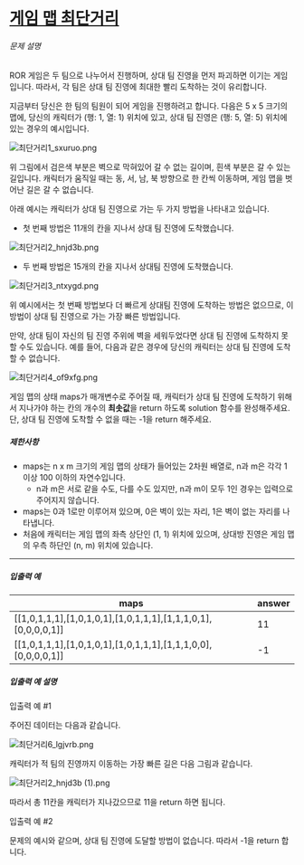 # [게임 맵 최단거리](https://school.programmers.co.kr/learn/courses/30/lessons/1844)


###### 문제 설명


ROR 게임은 두 팀으로 나누어서 진행하며, 상대 팀 진영을 먼저 파괴하면 이기는 게임입니다. 따라서, 각 팀은 상대 팀 진영에 최대한 빨리 도착하는 것이 유리합니다. 


지금부터 당신은 한 팀의 팀원이 되어 게임을 진행하려고 합니다. 다음은 5 x 5 크기의 맵에, 당신의 캐릭터가 (행: 1, 열: 1\) 위치에 있고, 상대 팀 진영은 (행: 5, 열: 5\) 위치에 있는 경우의 예시입니다.


![최단거리1_sxuruo.png](https://grepp-programmers.s3.ap-northeast-2.amazonaws.com/files/production/dc3a1b49-13d3-4047-b6f8-6cc40b2702a7/%E1%84%8E%E1%85%AC%E1%84%83%E1%85%A1%E1%86%AB%E1%84%80%E1%85%A5%E1%84%85%E1%85%B51_sxuruo.png)


위 그림에서 검은색 부분은 벽으로 막혀있어 갈 수 없는 길이며, 흰색 부분은 갈 수 있는 길입니다. 캐릭터가 움직일 때는 동, 서, 남, 북 방향으로 한 칸씩 이동하며, 게임 맵을 벗어난 길은 갈 수 없습니다.  

아래 예시는 캐릭터가 상대 팀 진영으로 가는 두 가지 방법을 나타내고 있습니다.


* 첫 번째 방법은 11개의 칸을 지나서 상대 팀 진영에 도착했습니다.


![최단거리2_hnjd3b.png](https://grepp-programmers.s3.ap-northeast-2.amazonaws.com/files/production/9d909e5a-ca95-4088-9df9-d84cb804b2b0/%E1%84%8E%E1%85%AC%E1%84%83%E1%85%A1%E1%86%AB%E1%84%80%E1%85%A5%E1%84%85%E1%85%B52_hnjd3b.png)


* 두 번째 방법은 15개의 칸을 지나서 상대팀 진영에 도착했습니다.


![최단거리3_ntxygd.png](https://grepp-programmers.s3.ap-northeast-2.amazonaws.com/files/production/4b7cd629-a3c2-4e02-b748-a707211131de/%E1%84%8E%E1%85%AC%E1%84%83%E1%85%A1%E1%86%AB%E1%84%80%E1%85%A5%E1%84%85%E1%85%B53_ntxygd.png)


위 예시에서는 첫 번째 방법보다 더 빠르게 상대팀 진영에 도착하는 방법은 없으므로, 이 방법이 상대 팀 진영으로 가는 가장 빠른 방법입니다.


만약, 상대 팀이 자신의 팀 진영 주위에 벽을 세워두었다면 상대 팀 진영에 도착하지 못할 수도 있습니다. 예를 들어, 다음과 같은 경우에 당신의 캐릭터는 상대 팀 진영에 도착할 수 없습니다.


![최단거리4_of9xfg.png](https://grepp-programmers.s3.ap-northeast-2.amazonaws.com/files/production/d963b4bd-12e5-45da-9ca7-549e453d58a9/%E1%84%8E%E1%85%AC%E1%84%83%E1%85%A1%E1%86%AB%E1%84%80%E1%85%A5%E1%84%85%E1%85%B54_of9xfg.png)


게임 맵의 상태 maps가 매개변수로 주어질 때, 캐릭터가 상대 팀 진영에 도착하기 위해서 지나가야 하는 칸의 개수의 **최솟값**을 return 하도록 solution 함수를 완성해주세요. 단, 상대 팀 진영에 도착할 수 없을 때는 \-1을 return 해주세요.


##### 제한사항


* maps는 n x m 크기의 게임 맵의 상태가 들어있는 2차원 배열로, n과 m은 각각 1 이상 100 이하의 자연수입니다.
	+ n과 m은 서로 같을 수도, 다를 수도 있지만, n과 m이 모두 1인 경우는 입력으로 주어지지 않습니다.
* maps는 0과 1로만 이루어져 있으며, 0은 벽이 있는 자리, 1은 벽이 없는 자리를 나타냅니다.
* 처음에 캐릭터는 게임 맵의 좌측 상단인 (1, 1\) 위치에 있으며, 상대방 진영은 게임 맵의 우측 하단인 (n, m) 위치에 있습니다.




---


##### 입출력 예




| maps | answer |
| --- | --- |
| \[\[1,0,1,1,1],\[1,0,1,0,1],\[1,0,1,1,1],\[1,1,1,0,1],\[0,0,0,0,1]] | 11 |
| \[\[1,0,1,1,1],\[1,0,1,0,1],\[1,0,1,1,1],\[1,1,1,0,0],\[0,0,0,0,1]] | \-1 |


##### 입출력 예 설명


입출력 예 \#1  

주어진 데이터는 다음과 같습니다.


![최단거리6_lgjvrb.png](https://grepp-programmers.s3.ap-northeast-2.amazonaws.com/files/production/6db71f7f-58d3-4623-9fab-7cd99fa863a5/%E1%84%8E%E1%85%AC%E1%84%83%E1%85%A1%E1%86%AB%E1%84%80%E1%85%A5%E1%84%85%E1%85%B56_lgjvrb.png)


캐릭터가 적 팀의 진영까지 이동하는 가장 빠른 길은 다음 그림과 같습니다.


![최단거리2_hnjd3b (1).png](https://grepp-programmers.s3.ap-northeast-2.amazonaws.com/files/production/d223d017-b3e2-4772-9045-a565133d45ff/%E1%84%8E%E1%85%AC%E1%84%83%E1%85%A1%E1%86%AB%E1%84%80%E1%85%A5%E1%84%85%E1%85%B52_hnjd3b%20%281%29.png)


따라서 총 11칸을 캐릭터가 지나갔으므로 11을 return 하면 됩니다.


입출력 예 \#2  

문제의 예시와 같으며, 상대 팀 진영에 도달할 방법이 없습니다. 따라서 \-1을 return 합니다.



